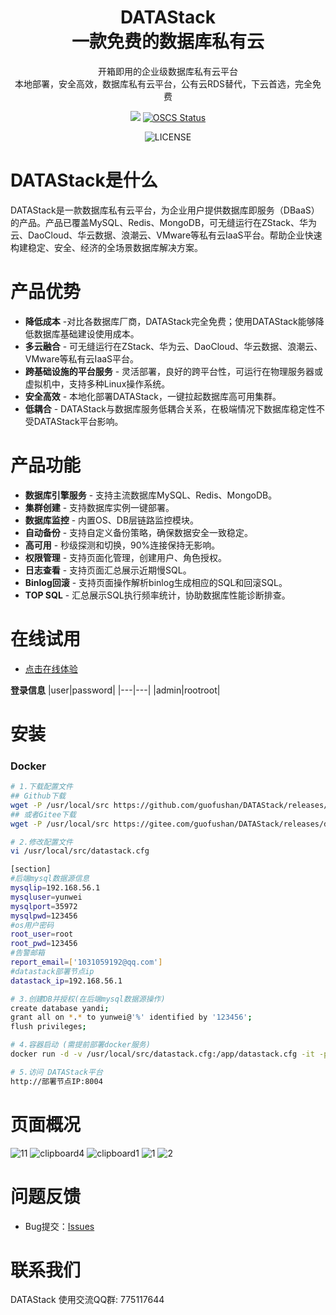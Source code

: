 <div align="center">

<h1 style="border-bottom: none">
    <b>DATAStack</b><br />
        一款免费的数据库私有云
    <br>
</h1>
<p>
开箱即用的企业级数据库私有云平台<br />
本地部署，安全高效，数据库私有云平台，公有云RDS替代，下云首选，完全免费
</p>
</div>
<div align="center">

![](https://img.shields.io/badge/-x86_x64%20ARM%20Supports%20%E2%86%92-rgb(84,56,255)?style=flat-square&logoColor=white&logo=linux)
[![OSCS Status](https://www.oscs1024.com/platform/badge/cookieY/Yearning.svg?size=small)](https://www.murphysec.com/dr/nDuoncnUbuFMdrZsh7)

![LICENSE](https://img.shields.io/badge/license-AGPL%20-blue.svg)

</div>

# DATAStack是什么
DATAStack是一款数据库私有云平台，为企业用户提供数据库即服务（DBaaS）的产品。产品已覆盖MySQL、Redis、MongoDB，可无缝运行在ZStack、华为云、DaoCloud、华云数据、浪潮云、VMware等私有云IaaS平台。帮助企业快速构建稳定、安全、经济的全场景数据库解决方案。

# 产品优势
- **降低成本** -对比各数据库厂商，DATAStack完全免费；使用DATAStack能够降低数据库基础建设使用成本。
- **多云融合** - 可无缝运行在ZStack、华为云、DaoCloud、华云数据、浪潮云、VMware等私有云IaaS平台。
- **跨基础设施的平台服务** - 灵活部署，良好的跨平台性，可运行在物理服务器或虚拟机中，支持多种Linux操作系统。
- **安全高效** - 本地化部署DATAStack，一键拉起数据库高可用集群。
- **低耦合** - DATAStack与数据库服务低耦合关系，在极端情况下数据库稳定性不受DATAStack平台影响。

# 产品功能
- **数据库引擎服务** - 支持主流数据库MySQL、Redis、MongoDB。
- **集群创建** - 支持数据库实例一键部署。
- **数据库监控** - 内置OS、DB层链路监控模块。
- **自动备份** - 支持自定义备份策略，确保数据安全一致稳定。
- **高可用** - 秒级探测和切换，90%连接保持无影响。
- **权限管理** - 支持页面化管理，创建用户、角色授权。
- **日志查看** - 支持页面汇总展示近期慢SQL。
- **Binlog回滚** - 支持页面操作解析binlog生成相应的SQL和回滚SQL。
- **TOP SQL** - 汇总展示SQL执行频率统计，协助数据库性能诊断排查。



# 在线试用
- [点击在线体验](http://60.205.0.241:8004/)

**登录信息**
|user|password|
|---|---|
|admin|rootroot|

# 安装

### Docker

```bash
# 1.下载配置文件
## Github下载
wget -P /usr/local/src https://github.com/guofushan/DATAStack/releases/download/v1.1/datastack.cfg
## 或者Gitee下载
wget -P /usr/local/src https://gitee.com/guofushan/DATAStack/releases/download/v1.1/datastack.cfg

# 2.修改配置文件
vi /usr/local/src/datastack.cfg

[section]
#后端mysql数据源信息
mysqlip=192.168.56.1
mysqluser=yunwei
mysqlport=35972
mysqlpwd=123456
#os用户密码
root_user=root
root_pwd=123456
#告警邮箱
report_email=['1031059192@qq.com']
#datastack部署节点ip
datastack_ip=192.168.56.1

# 3.创建DB并授权(在后端mysql数据源操作)
create database yandi;
grant all on *.* to yunwei@'%' identified by '123456';
flush privileges;

# 4.容器启动 (需提前部署docker服务)
docker run -d -v /usr/local/src/datastack.cfg:/app/datastack.cfg -it -p 8004:8004 -p 5001:5001 -p 9090:9090 -p 9093:9093 -p 3000:3000 -p 3001:3001 registry.cn-beijing.aliyuncs.com/datastack/datastack:latest

# 5.访问 DATAStack平台
http://部署节点IP:8004

```
# 页面概况
![11](https://github.com/guofushan/DATAStack/assets/48540932/1ac2cd3c-f7d6-4cfc-9100-2304ab04766f)
![clipboard4](https://github.com/guofushan/DATAStack/assets/48540932/0b23513b-9a12-43d8-aaf7-d1381fa7fda6)
![clipboard1](https://github.com/guofushan/DATAStack/assets/48540932/7daf1014-cea4-4bab-8c3d-4d232b40acf8)
![1](https://github.com/guofushan/DATAStack/assets/48540932/ece697ea-c461-4dc7-bcfc-18c9f9d60fed)
![2](https://github.com/guofushan/DATAStack/assets/48540932/3c10e361-bd13-47e1-82d8-6d316de2ea56)

# 问题反馈
- Bug提交：[Issues](https://github.com/guofushan/DATAStack/issues)


# 联系我们
DATAStack 使用交流QQ群:  775117644 <br />

